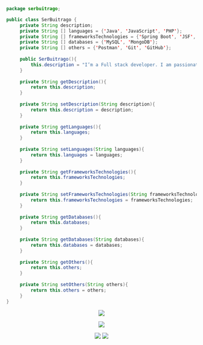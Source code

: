```java
package serbuitrago;

public class SerBuitrago {
     private String description;
     private String [] languages = {'Java', 'JavaScript', 'PHP'};
     private String [] frameworksTechnologies = {'Spring Boot', 'JSF', 'Laravel', 'PHP'};
     private String [] databases = {'MySQL', 'MongoDB'};
     private String [] others = {'Postman', 'Git', 'GitHub'};
     
     public SerBuitrago(){
         this.description = "I’m a Full stack developer. I am passionate about Web Dev & I enjoy learning new things.";
     }
     
     private String getDescription(){
         return this.description;
     }
     
     private String setDescription(String description){
         return this.description = description;
     }
     
     private String getLanguages(){
         return this.languages;
     }
     
     private String setLanguages(String languages){
         return this.languages = languages;
     }
     
     private String getFrameworksTechnologies(){
         return this.frameworksTechnologies;
     }
     
     private String setFrameworksTechnologies(String frameworksTechnologies){
         return this.frameworksTechnologies = frameworksTechnologies;
     }
     
     private String getDatabases(){
         return this.databases;
     }
     
     private String getDatabases(String databases){
         return this.databases = databases;
     }
     
     private String getOthers(){
         return this.others;
     }
     
     private String setOthers(String others){
         return this.others = others;
     }
}
```
<p align='center'>
   <a href="#"><img src="https://github-readme-stats.vercel.app/api?username=serbuitrago&show_icons=true&locale=en&count_private=true&theme=dark"></a>
 </p>
 <p align='center'>
   <a href="https://github.com/serbuitrago"><img src="https://github-readme-stats.vercel.app/api/top-langs/?exclude_repo=notebook&username=serbuitrago&show_icons=true&langs_count=8&theme=dark"></a>
 </p>

<p align='center'>
  <a href="#"><img src="https://badges.pufler.dev/visits/serbuitrago/notebook"></a>
  <a href="#"><img src="https://badges.pufler.dev/years/serbuitrago"></a>
</p>

